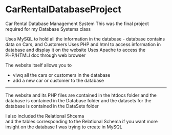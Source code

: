# CarRentalDatabaseProject

Car Rental Database Management System
This was the final project required for my Database Systems class

Uses MySQL to hold all the information in the database - database contains data on Cars, and Customers
Uses PHP and html to access information in database and display it on the website
Uses Apache to access the PHP/HTMLl doc through web browser

The website itself allows you to 
- viwq all the cars or customers in the database
- add a new car or customer to the database

--------------------------------------------------------------------

The website and its PHP files are contained in the htdocs folder
and 
the database is contained in the Database folder
and 
the datasets for the database is contained in the DataSets folder

I also included the Relational Shcema  
and the tables corresponding to the Relational Schema 
if you want more insight on the database I was trying to create in MySQL